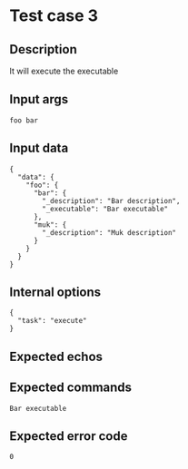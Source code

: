 # Test case 3

## Description

It will execute the executable

## Input args

    foo bar

## Input data

    {
      "data": {
        "foo": {
          "bar": {
            "_description": "Bar description",
            "_executable": "Bar executable"
          },
          "muk": {
            "_description": "Muk description"
          }
        }
      }
    }

## Internal options

    {
      "task": "execute"
    }

## Expected echos

## Expected commands

    Bar executable

## Expected error code

    0
